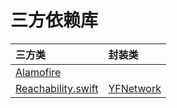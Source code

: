 # 三方依赖库
 三方类 | 封装类
 :-- | :--
 [Alamofire](https://github.com/Alamofire/Alamofire) |
 [Reachability.swift](https://github.com/ashleymills/Reachability.swift)| [YFNetwork]() 
